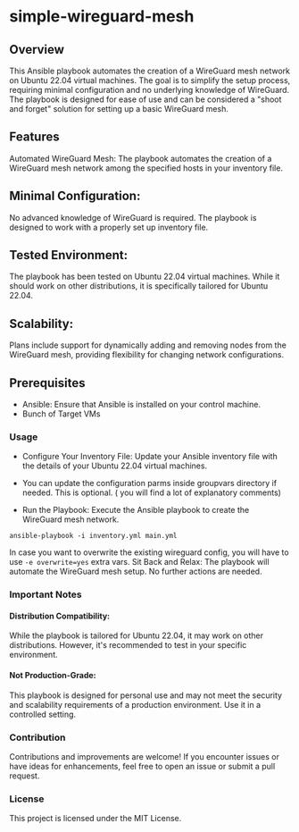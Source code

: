 # simple-wireguard-mesh
## Overview
This Ansible playbook automates the creation of a WireGuard mesh network on Ubuntu 22.04 virtual machines. The goal is to simplify the setup process, requiring minimal configuration and no underlying knowledge of WireGuard. The playbook is designed for ease of use and can be considered a "shoot and forget" solution for setting up a basic WireGuard mesh.

## Features
Automated WireGuard Mesh: The playbook automates the creation of a WireGuard mesh network among the specified hosts in your inventory file.

## Minimal Configuration: 
No advanced knowledge of WireGuard is required. The playbook is designed to work with a properly set up inventory file.

## Tested Environment: 
The playbook has been tested on Ubuntu 22.04 virtual machines. While it should work on other distributions, it is specifically tailored for Ubuntu 22.04.

## Scalability: 
Plans include support for dynamically adding and removing nodes from the WireGuard mesh, providing flexibility for changing network configurations.

## Prerequisites
- Ansible: Ensure that Ansible is installed on your control machine.
- Bunch of Target VMs

### Usage
- Configure Your Inventory File: Update your Ansible inventory file with the details of your Ubuntu 22.04 virtual machines.
- You can update the configuration parms inside groupvars directory if needed. This is optional. ( you will find a lot of explanatory comments)

- Run the Playbook: Execute the Ansible playbook to create the WireGuard mesh network.

```
ansible-playbook -i inventory.yml main.yml
```
In case you want to overwrite the existing wireguard config, you will have to use `-e overwrite=yes` extra vars. 
Sit Back and Relax: The playbook will automate the WireGuard mesh setup. No further actions are needed.

### Important Notes
#### Distribution Compatibility:
While the playbook is tailored for Ubuntu 22.04, it may work on other distributions. However, it's recommended to test in your specific environment.

#### Not Production-Grade:
This playbook is designed for personal use and may not meet the security and scalability requirements of a production environment. Use it in a controlled setting.

### Contribution
Contributions and improvements are welcome! If you encounter issues or have ideas for enhancements, feel free to open an issue or submit a pull request.
### License
This project is licensed under the MIT License.
